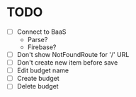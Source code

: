 # TODO

- [ ] Connect to BaaS
  - Parse?
  - Firebase?
- [ ] Don't show NotFoundRoute for '/' URL
- [ ] Don't create new item before save
- [ ] Edit budget name
- [ ] Create budget
- [ ] Delete budget
